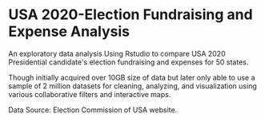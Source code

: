 # USA 2020-Election Fundraising and Expense Analysis

An exploratory data analysis Using Rstudio to compare USA 2020 Presidential candidate's election fundraising and expenses for 50 states.
  
Though initially acquired over 10GB size of data but later only able to use a sample of 2 million datasets for cleaning, analyzing, and visualization using various collaborative filters and interactive maps.
  
Data Source: Election Commission of USA website.
